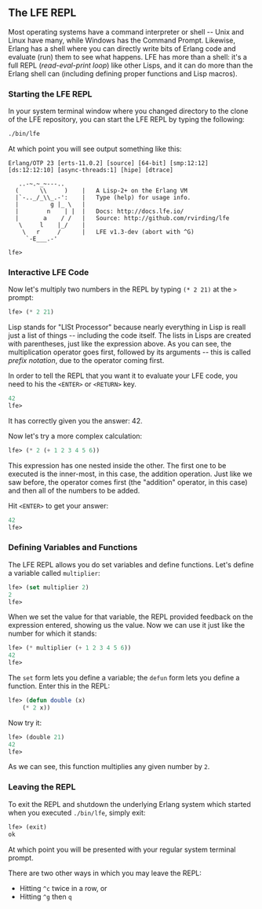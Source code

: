 ## The LFE REPL

Most operating systems have a command interpreter or shell -- Unix and Linux have many, while Windows has the Command Prompt. Likewise, Erlang has a shell where you can directly write bits of Erlang code and evaluate (run) them to see what happens. LFE has more than a shell: it's a full REPL (*read-eval-print loop*) like other Lisps, and it can do more than the Erlang shell can (including defining proper functions and Lisp macros).

### Starting the LFE REPL

In your system terminal window where you changed directory to the clone of the LFE repository, you can start the LFE REPL by typing the following:

```bash
./bin/lfe
```

At which point you will see output something like this:
```
Erlang/OTP 23 [erts-11.0.2] [source] [64-bit] [smp:12:12] [ds:12:12:10] [async-threads:1] [hipe] [dtrace]

   ..-~.~_~---..
  (      \\     )    |   A Lisp-2+ on the Erlang VM
  |`-.._/_\\_.-':    |   Type (help) for usage info.
  |         g |_ \   |
  |        n    | |  |   Docs: http://docs.lfe.io/
  |       a    / /   |   Source: http://github.com/rvirding/lfe
   \     l    |_/    |
    \   r     /      |   LFE v1.3-dev (abort with ^G)
     `-E___.-'

lfe>
```

### Interactive LFE Code

Now let's multiply two numbers in the REPL by typing ``(* 2 21)`` at the ``> `` prompt:

```lisp
lfe> (* 2 21)
```
Lisp stands for "LISt Processor" because nearly everything in Lisp is reall just a list of things -- including the code itself. The lists in Lisps are created with parentheses, just like the expression above. As you can see, the multiplication operator goes first, followed by its arguments -- this is called *prefix notation*, due to the operator coming first.

In order to tell the REPL that you want it to evaluate your LFE code, you need to his the ``<ENTER>`` or ``<RETURN>`` key.

```lisp
42
lfe>
```

It has correctly given you the answer: 42.


Now let's try a more complex calculation:

```lisp
lfe> (* 2 (+ 1 2 3 4 5 6))
```
This expression has one nested inside the other. The first one to be executed is the inner-most, in this case, the addition operation. Just like we saw before, the operator comes first (the "addition" operator, in this case) and then all of the numbers to be added.

Hit ``<ENTER>`` to get your answer:

```lisp
42
lfe>
```

### Defining Variables and Functions

The LFE REPL allows you do set variables and define functions. Let's define a variable called ``multiplier``:

```lisp
lfe> (set multiplier 2)
2
lfe>
```

When we set the value for that variable, the REPL provided feedback on the expression entered, showing us the value. Now we can use it just like the number for which it stands:

```lisp
lfe> (* multiplier (+ 1 2 3 4 5 6))
42
lfe>
```

The ``set`` form lets you define a variable; the ``defun`` form lets you define a function. Enter this in the REPL:

```lisp
lfe> (defun double (x)
    (* 2 x))
```

Now try it:

```lisp
lfe> (double 21)
42
lfe>
```

As we can see, this function multiplies any given number by ``2``.


### Leaving the REPL

To exit the REPL and shutdown the underlying Erlang system which started when you executed ``./bin/lfe``, simply exit:

```lisp
lfe> (exit)
ok
```
At which point you will be presented with your regular system terminal prompt.

There are two other ways in which you may leave the REPL:
 * Hitting ``^c`` twice in a row, or
 * Hitting ``^g`` then ``q``
